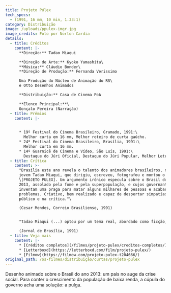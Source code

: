 ```yaml
---
title: Projeto Púlex
tech_specs:
  - (1991, 16 mm, 10 min, 1.33:1)
category: Distribuição
image: /uploads/ppulex-imgr.jpg
image_credits: Foto por Norton Cardia
details:
  - title: Créditos
    content: |-
      **Direção:** Tadao Miaqui

      **Direção de Arte:** Kyoko Yamashita\
      **Música:** Cláudio Bonder\
      **Direção de Produção:** Fernanda Verissimo

      Uma Produção do Núcleo de Animação do RS\
      e Otto Desenhos Animados

      **Distribuição:** Casa de Cinema PoA

      **Elenco Principal:**\
      Gonçalo Pereira (Narração)
  - title: Prêmios
    content: |-
      

      * 19º Festival do Cinema Brasileiro, Gramado, 1991:\
        Melhor curta em 16 mm, Melhor roteiro de curta gaúcho.
      * 24º Festival do Cinema Brasileiro, Brasília, 1991:\
        Melhor curta em 16 mm.
      * 14º Guarnicê de Cinema e Vídeo, São Luís, 1991:\
        Destaque do Júri Oficial, Destaque do Júri Popular, Melhor Letreiro
  - title: Crítica
    content: >-
      "Brasília este ano revela o talento dos animadores brasileiros, no caso o
      jovem Tadao Miaqui, que dirigiu, escreveu, fotografou e montou o filme
      \[PROJETO PULEX]. Um argumento irônico especula sobre o Brasil do ano
      2013, assolado pela fome e pela superpopulação, e cujos governantes
      inventam uma praga para matar alguns milhares de pessoas e acabar com os
      problemas. Criativo, bem realizado e capaz de despertar simpatias no
      público e na crítica."\

      (Cesar Mendes, Correio Brasiliense, 1991)


      "Tadao Miaqui (...) optou por um tema real, abordado como ficção, mostrando as 'armações' de homens poderosos que querem dominar o mundo dos negócios e da política, e para isso precisam exterminar uma parcela da população. Pulex é uma pulga excepcional que transmite vírus e bactérias, mas a semelhança com o HIV da AIDS é mera coincidência."\

      (Jornal de Brasília, 1991)
  - title: Veja mais
    content: |-
      * [Créditos completos](/filmes/projeto-pulex/creditos-completos/)
      * [Letterboxd](https://letterboxd.com/film/projeto-pulex/)
      * [Filmow](https://filmow.com/projeto-pulex-t204666/)
original_path: /os-filmes/distribuição/curtas/projeto-pulex
---
```

Desenho animado sobre o Brasil do ano 2013: um país no auge da crise social. Para conter o crescimento da população de baixa renda, a cúpula do governo acha uma solução: a pulga.